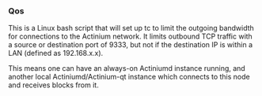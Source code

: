 ### Qos ###

This is a Linux bash script that will set up tc to limit the outgoing bandwidth for connections to the Actinium network. It limits outbound TCP traffic with a source or destination port of 9333, but not if the destination IP is within a LAN (defined as 192.168.x.x).

This means one can have an always-on Actiniumd instance running, and another local Actiniumd/Actinium-qt instance which connects to this node and receives blocks from it.

